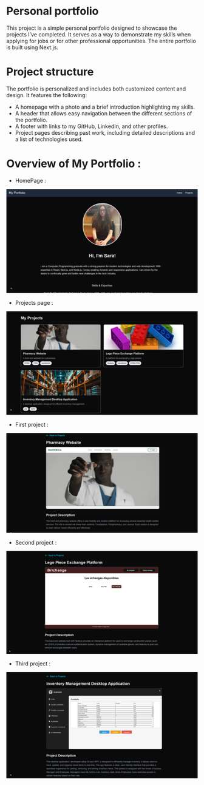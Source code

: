 # Personal portfolio 
This project is a simple personal portfolio designed to showcase the projects I’ve completed. It serves as a way to demonstrate my skills when applying for jobs or for other professional opportunities. The entire portfolio is built using Next.js.

# Project structure 
The portfolio is personalized and includes both customized content and design. It features the following:

- A homepage with a photo and a brief introduction highlighting my skills.
- A header that allows easy navigation between the different sections of the portfolio.
- A footer with links to my GitHub, LinkedIn, and other profiles.
- Project pages describing past work, including detailed descriptions and a list of technologies used.

# Overview of My Portfolio :

- HomePage :

![Homepage screenshot](/public/image/homePage.jpg)

- Projects page :

![Projects page screenshot](public/image/projects.png)

- First project :

![Project 1 page screenshot](public/image/projet1.png)

- Second project :

![Project 1 page screenshot](public/image/projet2.png)

- Third project :

![Project 1 page screenshot](public/image/projet3.png)

  
